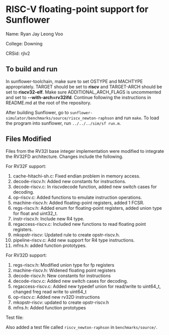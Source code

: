 # RISC-V floating-point support for Sunflower
Name: Ryan Jay Leong Voo

College: Downing

CRSid: rjlv2

## To build and run
In sunflower-toolchain, make sure to set OSTYPE and MACHTYPE appropriately. TARGET should be set to **riscv** and TARGET-ARCH	should be set to **riscv32-elf**. Make sure ADDITIONAL_ARCH_FLAGS is uncommented and set to **--with-arch=rv32ifd**. Continue following the instructions in README.md at the root of the repository.

After building Sunflower, go to `sunflower-simulator/benchmarks/source/riscv_newton-raphson` and run `make`. To load the program into sunflower, run `../../../sim/sf run.m`.

## Files Modified
Files from the RV32I base integer implementation were modified to integrate the RV32FD architecture. Changes include the following.

For RV32F support:
1. cache-hitachi-sh.c: Fixed endian problem in memory access.
2. decode-riscv.h: Added new constants for instructions.
3. decode-riscv.c: In riscvdecode function, added new switch cases for decoding.
4. op-riscv.c: Added functions to emulate instruction operations.
5. machine-riscv.h: Added floating-point registers, added 1 FCSR.
6. regs-riscv.h: Added enum for floating-point registers, added union type for float and uint32_t.
7. instr-riscv.h: Include new R4 type.
8. regaccess-riscv.c: Included new functions to read floating point registers.
9. mkopstr-riscv: Updated rule to create opstr-riscv.h.
10. pipeline-riscv.c: Add new support for R4 type instructions.
11. mfns.h: added function prototypes.

For RV32D support:
1. regs-riscv.h: Modified union type for fp registers
2. machine-riscv.h: Widened floating point registers
3. decode-riscv.h: New constants for instructions
4. decode-riscv.c: Added new switch cases for decoding.
5. regaccess-riscv.c: Added new typedef union for read/write to uint64_t, changed freg read write to uint64_t
6. op-riscv.c: Added new rv32D instructions
7. mkopstr-riscv: updated to create opstr-riscv.h
8. mfns.h: Added function prototypes

Test file:

Also added a test file called `riscv_newton-raphson` in `benchmarks/source/`.
